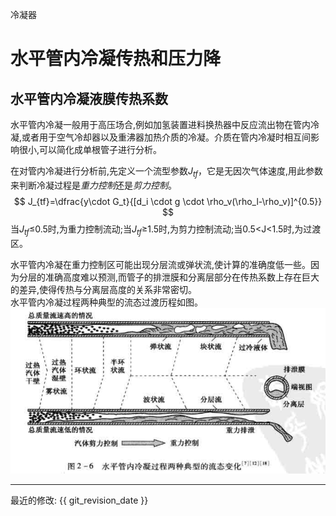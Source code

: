 冷凝器
# 水平管内冷凝传热和压力降

## 水平管内冷凝液膜传热系数
水平管内冷凝一般用于高压场合,例如加氢装置进料换热器中反应流出物在管内冷凝,或者用于空气冷却器以及重沸器加热介质的冷凝。介质在管内冷凝时相互间影响很小,可以简化成单根管子进行分析。   

在对管内冷凝进行分析前,先定义一个流型参数$J_{tf}$，它是无因次气体速度,用此参数来判断冷凝过程是*重力控制*还是*剪力控制*。   
$$ J_{tf}=\dfrac{y\cdot G_t}{[d_i \cdot g \cdot \rho_v(\rho_l-\rho_v)]^{0.5}} $$
当$J_{tf}$&le;0.5时,为重力控制流动;当$J_{tf}$&ge;1.5时,为剪力控制流动;当0.5&lt;J&lt;1.5时,为过渡区。    

水平管内冷凝在重力控制区可能出现分层流或弹状流,使计算的准确度低一些。因为分层的准确高度难以预测,而管子的排泄膜和分离层部分在传热系数上存在巨大的差异,使得传热与分离层高度的关系非常密切。   
水平管内冷凝过程两种典型的流态过渡历程如图。    
![管道冷凝流态](img\管道冷凝流态.PNG)   



-----

最近的修改: {{ git_revision_date }}